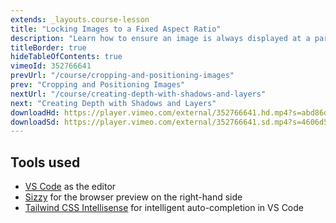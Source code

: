 ```yaml
---
extends: _layouts.course-lesson
title: "Locking Images to a Fixed Aspect Ratio"
description: "Learn how to ensure an image is always displayed at a particular aspect ratio."
titleBorder: true
hideTableOfContents: true
vimeoId: 352766641
prevUrl: "/course/cropping-and-positioning-images"
prev: "Cropping and Positioning Images"
nextUrl: "/course/creating-depth-with-shadows-and-layers"
next: "Creating Depth with Shadows and Layers"
downloadHd: https://player.vimeo.com/external/352766641.hd.mp4?s=abd86dd06723d552ea95cbb5eb52ad9ab798b63a&profile_id=175&download=1
downloadSd: https://player.vimeo.com/external/352766641.sd.mp4?s=4606d5fadb5929ac86ac1ecd61080e896642aef0&profile_id=165&download=1
---
```


## Tools used

- [VS Code](https://code.visualstudio.com/) as the editor
- [Sizzy](https://sizzy.co/) for the browser preview on the right-hand side
- [Tailwind CSS Intellisense](https://marketplace.visualstudio.com/items?itemName=bradlc.vscode-tailwindcss) for intelligent auto-completion in VS Code
